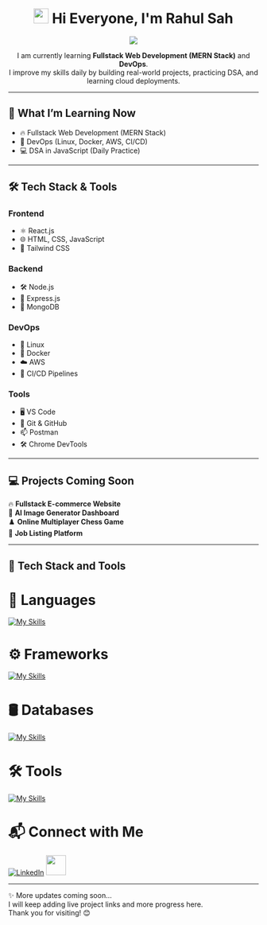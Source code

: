 <h1 align="center">
  <img src="https://raw.githubusercontent.com/rahulbanerjee26/githubProfileReadmeGenerator/main/gifs/wave.gif" width="30px"> Hi Everyone, I'm Rahul Sah
</h1>

<p align="center">
  <img src="https://readme-typing-svg.herokuapp.com?font=Fira+Code&weight=500&size=25&pause=1000&color=F7971E&center=true&vCenter=true&width=435&lines=Namaste+🙏;Hi+I'm+Rahul+Sah;Fullstack+Web+Developer;DevOps+Devloper;DSA+Practitioner" />
</p>

<p align="center">
I am currently learning <strong>Fullstack Web Development (MERN Stack)</strong> and <strong>DevOps</strong>.<br>
I improve my skills daily by building real-world projects, practicing DSA, and learning cloud deployments.
</p>

---

## 🚀 What I’m Learning Now

- 🔥 Fullstack Web Development (MERN Stack)
- 🐳 DevOps (Linux, Docker, AWS, CI/CD)
- 💻 DSA in JavaScript (Daily Practice)

---

## 🛠️ Tech Stack & Tools

### Frontend

- ⚛️ React.js
- 🌐 HTML, CSS, JavaScript
- 🎨 Tailwind CSS

### Backend

- 🛠️ Node.js
- 🚀 Express.js
- 🍃 MongoDB

### DevOps

- 🐧 Linux
- 🐳 Docker
- ☁️ AWS
- 🔁 CI/CD Pipelines

### Tools

- 🖥️ VS Code
- 🐙 Git & GitHub
- 📫 Postman
- 🛠️ Chrome DevTools

---

## 💻 Projects Coming Soon

🔥 **Fullstack E-commerce Website**  
🎨 **AI Image Generator Dashboard**  
♟️ **Online Multiplayer Chess Game**  
💼 **Job Listing Platform**

---

## 💾 Tech Stack and Tools

# 🧠 Languages

[![My Skills](https://skillicons.dev/icons?i=html,css,js,typescript)](https://skillicons.dev)

# ⚙️ Frameworks

[![My Skills](https://skillicons.dev/icons?i=react,nextjs,expressjs,typescript)](https://skillicons.dev)

# 🛢️ Databases

[![My Skills](https://skillicons.dev/icons?i=firebase,mongodb)](https://skillicons.dev)

# 🛠️ Tools

[![My Skills](https://skillicons.dev/icons?i=vscode,postman,git,github,figma,aws)](https://skillicons.dev)

# 📬 Connect with Me

[![LinkedIn](https://skillicons.dev/icons?i=linkedin)](https://www.linkedin.com/in/rahul-sah-6ba0a5346/)
[<img src="https://cdn.hashnode.com/res/hashnode/image/upload/v1611902473383/CDyAuTy75.png" width="40"/>](https://hashnode.com/history)

---

✨ More updates coming soon…  
I will keep adding live project links and more progress here.  
Thank you for visiting! 😊
